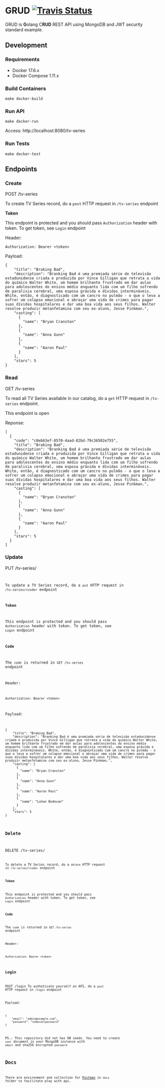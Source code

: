 # GRUD <a href="https://travis-ci.org/lohanbodevan/grud"><img alt="Travis Status" src="https://travis-ci.org/lohanbodevan/grud.svg?branch=master"></a>

GRUD is **G**olang C**RUD** REST API using MongoDB and JWT security standard example.


## Development
### Requirements
* Docker 17.6.x
* Docker Compose 1.11.x

### Build Containers
```
make docker-build
```

### Run API
```
make docker-run
```

Access: http://localhost:8080/tv-series

### Run Tests
```
make docker-test
```

## Endpoints
### Create
POST /tv-series

To create TV Series record, do a `post` HTTP request in `/tv-series` endpoint

**Token**

This endpoint is protected and you should pass `Authorization` header with token.
To get token, see `Login` endpoint

Header:
```
Authorization: Bearer <token>
```
Payload:
```
{
    "title": "Braking Bad",
    "description": "Branking Bad é uma premiada série de televisão estadunidense criada e produzida por Vince Gilligan que retrata a vida do químico Walter White, um homem brilhante frustrado em dar aulas para adolescentes do ensino médio enquanto lida com um filho sofrendo de paralisia cerebral, uma esposa grávida e dívidas intermináveis. White, então, é diagnosticado com um cancro no pulmão - o que o leva a sofrer um colapso emocional e abraçar uma vida de crimes para pagar suas dívidas hospitalares e dar uma boa vida aos seus filhos. Walter resolve produzir metanfetamina com seu ex-aluno, Jesse Pinkman.",
    "casting": [
      {
        "name": "Bryan Cranston"
      },
      {
        "name": "Anna Gunn"
      },
      {
        "name": "Aaron Paul"
      }
    ],
    "stars": 5
}
```

### Read
GET /tv-series

To read all TV Series available in our catalog, do a `get` HTTP request in `/tv-series` endpoint.

This endpoint is open

Reponse:
```
[
  {
    "code": "c0eb63ef-8570-4aad-82bd-79c36502e755",
    "title": "Braking Bad",
    "description": "Branking Bad é uma premiada série de televisão estadunidense criada e produzida por Vince Gilligan que retrata a vida do químico Walter White, um homem brilhante frustrado em dar aulas para adolescentes do ensino médio enquanto lida com um filho sofrendo de paralisia cerebral, uma esposa grávida e dívidas intermináveis. White, então, é diagnosticado com um cancro no pulmão - o que o leva a sofrer um colapso emocional e abraçar uma vida de crimes para pagar suas dívidas hospitalares e dar uma boa vida aos seus filhos. Walter resolve produzir metanfetamina com seu ex-aluno, Jesse Pinkman.",
    "casting": [
      {
        "name": "Bryan Cranston"
      },
      {
        "name": "Anna Gunn"
      },
      {
        "name": "Aaron Paul"
      }
    ],
    "stars": 5
  }
]
```

### Update
PUT /tv-series/<code>

To update a TV Series record, do a `put` HTTP request in `/tv-series/<code>` endpoint

**Token**

This endpoint is protected and you should pass `Authorization` header with token.
To get token, see `Login` endpoint

**Code**

The `code` is returned in `GET /tv-series` endpoint

Header:
```
Authorization: Bearer <token>
```

Payload:
```
{
    "title": "Braking Bad",
    "description": "Branking Bad é uma premiada série de televisão estadunidense criada e produzida por Vince Gilligan que retrata a vida do químico Walter White, um homem brilhante frustrado em dar aulas para adolescentes do ensino médio enquanto lida com um filho sofrendo de paralisia cerebral, uma esposa grávida e dívidas intermináveis. White, então, é diagnosticado com um cancro no pulmão - o que o leva a sofrer um colapso emocional e abraçar uma vida de crimes para pagar suas dívidas hospitalares e dar uma boa vida aos seus filhos. Walter resolve produzir metanfetamina com seu ex-aluno, Jesse Pinkman.",
    "casting": [
      {
        "name": "Bryan Cranston"
      },
      {
        "name": "Anna Gunn"
      },
      {
        "name": "Aaron Paul"
      },
      {
        "name": "Lohan Bodevan"
      }
    ],
    "stars": 5
}
```

### Delete
DELETE /tv-series/<code>

To delete a TV Series record, do a `delete` HTTP request in `/tv-series/<code>` endpoint

**Token**

This endpoint is protected and you should pass `Authorization` header with token.
To get token, see `Login` endpoint

**Code**

The `code` is returned in `GET /tv-series` endpoint

Header:
```
Authorization: Bearer <token>
```

### Login
POST /login
To autheticate yourself on API, do a `post` HTTP request in `/login` endpoint

Payload:
```
{
    "email": "admin@example.com",
    "password": "somecoolpassword"
}
```

PS.: This repository did not has DB seeds.
You need to create `user` document in your MongoDB instance with `email` and sha256 encrypted `password`

## Docs
There are environment and collection for [Postman](https://www.getpostman.com/) in `docs` folder to facilitate play with api.

